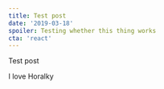 ```yaml
---
title: Test post
date: '2019-03-18'
spoiler: Testing whether this thing works
cta: 'react'
---
```


Test post

I love Horalky
